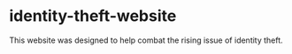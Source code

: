 # identity-theft-website
This website was designed to help combat the rising issue of identity theft.
